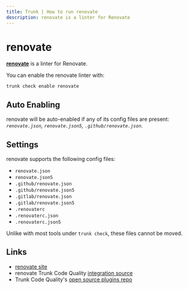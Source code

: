 ```yaml
---
title: Trunk | How to run renovate
description: renovate is a linter for Renovate
---
```


# renovate

[**renovate**](https://github.com/renovatebot/renovate#readme) is a linter for Renovate.

You can enable the renovate linter with:

```shell
trunk check enable renovate
```

## Auto Enabling

renovate will be auto-enabled if any of its config files are present: _`renovate.json`, `renovate.json5`, `.github/renovate.json`_.

## Settings

renovate supports the following config files:

* `renovate.json`
* `renovate.json5`
* `.github/renovate.json`
* `.github/renovate.json5`
* `.gitlab/renovate.json`
* `.gitlab/renovate.json5`
* `.renovaterc`
* `.renovaterc.json`
* `.renovaterc.json5`

Unlike with most tools under `trunk check`, these files cannot be moved.

## Links

* [renovate site](https://github.com/renovatebot/renovate#readme)
* renovate Trunk Code Quality [integration source](https://github.com/trunk-io/plugins/tree/main/linters/renovate)
* Trunk Code Quality's [open source plugins repo](https://github.com/trunk-io/plugins/tree/main)
